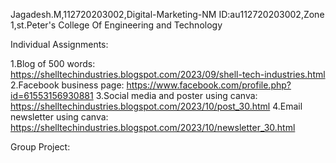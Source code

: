 Jagadesh.M,112720203002,Digital-Marketing-NM ID:au112720203002,Zone 1,st.Peter's College Of Engineering and Technology

Individual Assignments:

1.Blog of 500 words: https://shelltechindustries.blogspot.com/2023/09/shell-tech-industries.html
2.Facebook business page: https://www.facebook.com/profile.php?id=61553156930881
3.Social media and poster using canva: https://shelltechindustries.blogspot.com/2023/10/post_30.html
4.Email newsletter using canva: https://shelltechindustries.blogspot.com/2023/10/newsletter_30.html

Group Project:
